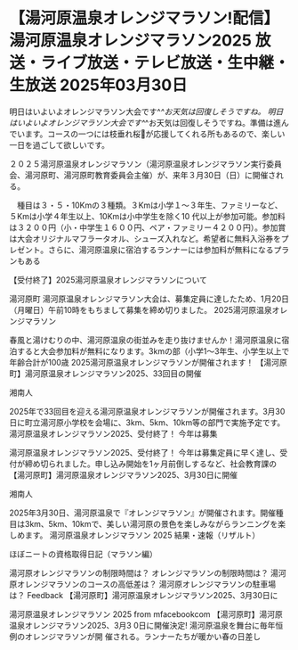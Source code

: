 # 【湯河原温泉オレンジマラソン!配信】湯河原温泉オレンジマラソン2025 放送・ライブ放送・テレビ放送・生中継・生放送 2025年03月30日

明日はいよいよオレンジマラソン大会です^_^お天気は回復しそうですね。
明日はいよいよオレンジマラソン大会です^_^お天気は回復しそうですね。準備は進んでいます。コースの一つには枝垂れ桜🌸が応援してくれる所もあるので、楽しい一日を過ごして欲しいです。

２０２５湯河原温泉オレンジマラソン（湯河原温泉オレンジマラソン実行委員会、湯河原町、湯河原町教育委員会主催）が、来年３月30日（日）に開催される。

　種目は３・５・10Kmの３種類。３Kmは小学１〜３年生、ファミリーなど、５Kmは小学４年生以上、10Kmは小中学生を除く10
代以上が参加可能。参加料は３２００円（小・中学生１６００円、ペア・ファミリー４２００円）。参加賞は大会オリジナルマフラータオル、シューズ入れなど。希望者に無料入浴券をプレゼント。さらに、湯河原温泉に宿泊するランナーには参加料が無料になるプランもある

【受付終了】2025湯河原温泉オレンジマラソンについて

湯河原町
湯河原温泉オレンジマラソン大会は、募集定員に達したため、1月20日（月曜日）午前10時をもちまして募集を締め切りました。
2025湯河原温泉オレンジマラソン

春風と湯けむりの中、湯河原温泉の街並みを走り抜けませんか！湯河原温泉に宿泊すると大会参加料が無料になります。3kmの部（小学1～3年生、小学生以上で年齢合計が100歳 
2025湯河原温泉オレンジマラソンが開催されます！ 
【湯河原町】湯河原温泉オレンジマラソン2025、33回目の開催 

湘南人

2025年で33回目を迎える湯河原温泉オレンジマラソンが開催されます。3月30日に町立湯河原小学校を会場に、3km、5km、10km等の部門で実施予定です。
湯河原温泉オレンジマラソン2025、受付終了！ 今年は募集 

湯河原温泉オレンジマラソン2025、受付終了！ 今年は募集定員に早く達し、受付が締め切られました。申し込み開始を1ヶ月前倒しするなど、社会教育課の 
【湯河原町】湯河原温泉オレンジマラソン2025、3月30日に開催 

湘南人

2025年3月30日、湯河原温泉で『オレンジマラソン』が開催されます。開催種目は3km、5km、10kmで、美しい湯河原の景色を楽しみながらランニングを楽しめます。
湯河原温泉オレンジマラソン 2025 結果・速報（リザルト）

ほぼニートの資格取得日記（マラソン編）

湯河原オレンジマラソンの制限時間は？
オレンジマラソンの制限時間は？
湯河原オレンジマラソンのコースの高低差は？
湯河原オレンジマラソンの駐車場は？
Feedback
【湯河原町】湯河原温泉オレンジマラソン2025、3月30日に 

湯河原温泉オレンジマラソン 2025 from mfacebookcom
【湯河原町】湯河原温泉オレンジマラソン2025、3月3 0日に開催決定! 湯河原温泉を舞台に毎年恒例のオレンジマラソンが開 催される。ランナーたちが暖かい春の日差し

